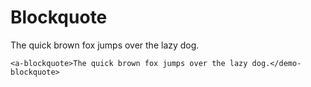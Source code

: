 # Blockquote

<demo-blockquote>The quick brown fox jumps over the lazy dog.</demo-blockquote>

```vue
<a-blockquote>The quick brown fox jumps over the lazy dog.</demo-blockquote>
```

